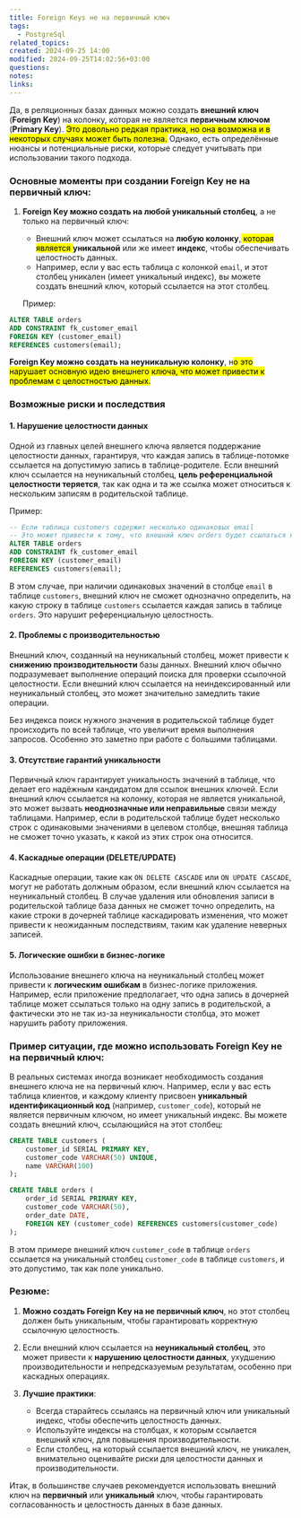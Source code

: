 ```yaml
---
title: Foreign Keys не на первичный ключ
tags:
  - PostgreSql
related_topics: 
created: 2024-09-25 14:00
modified: 2024-09-25T14:02:56+03:00
questions: 
notes: 
links: 
---
```


Да, в реляционных базах данных можно создать **внешний ключ** (**Foreign Key**) на колонку, которая не является **первичным ключом** (**Primary Key**). <mark class="hltr-yellow">Это довольно редкая практика, но она возможна и в некоторых случаях может быть полезна.</mark> Однако, есть определённые нюансы и потенциальные риски, которые следует учитывать при использовании такого подхода.

### Основные моменты при создании Foreign Key не на первичный ключ:

1. **Foreign Key можно создать на любой уникальный столбец**, а не только на первичный ключ:
    
    - Внешний ключ может ссылаться на **любую колонку**,<mark class="hltr-red"> которая является </mark>**уникальной** или же имеет **индекс**, чтобы обеспечивать целостность данных.
    - Например, если у вас есть таблица с колонкой `email`, и этот столбец уникален (имеет уникальный индекс), вы можете создать внешний ключ, который ссылается на этот столбец.
    
    Пример:

```sql
ALTER TABLE orders
ADD CONSTRAINT fk_customer_email
FOREIGN KEY (customer_email)
REFERENCES customers(email);
```
**Foreign Key можно создать на неуникальную колонку**, н<mark class="hltr-red">о это нарушает основную идею внешнего ключа, что может привести к проблемам с целостностью данных.</mark>
    

### Возможные риски и последствия

#### 1. **Нарушение целостности данных**

Одной из главных целей внешнего ключа является поддержание целостности данных, гарантируя, что каждая запись в таблице-потомке ссылается на допустимую запись в таблице-родителе. Если внешний ключ ссылается на неуникальный столбец, **цель референциальной целостности теряется**, так как одна и та же ссылка может относиться к нескольким записям в родительской таблице.

Пример:
```sql
-- Если таблица customers содержит несколько одинаковых email
-- Это может привести к тому, что внешний ключ orders будет ссылаться на несколько записей
ALTER TABLE orders
ADD CONSTRAINT fk_customer_email
FOREIGN KEY (customer_email)
REFERENCES customers(email);
```

В этом случае, при наличии одинаковых значений в столбце `email` в таблице `customers`, внешний ключ не сможет однозначно определить, на какую строку в таблице `customers` ссылается каждая запись в таблице `orders`. Это нарушит референциальную целостность.

#### 2. **Проблемы с производительностью**

Внешний ключ, созданный на неуникальный столбец, может привести к **снижению производительности** базы данных. Внешний ключ обычно подразумевает выполнение операций поиска для проверки ссылочной целостности. Если внешний ключ ссылается на неиндексированный или неуникальный столбец, это может значительно замедлить такие операции.

Без индекса поиск нужного значения в родительской таблице будет происходить по всей таблице, что увеличит время выполнения запросов. Особенно это заметно при работе с большими таблицами.

#### 3. **Отсутствие гарантий уникальности**

Первичный ключ гарантирует уникальность значений в таблице, что делает его надёжным кандидатом для ссылок внешних ключей. Если внешний ключ ссылается на колонку, которая не является уникальной, это может вызвать **неоднозначные или неправильные** связи между таблицами. Например, если в родительской таблице будет несколько строк с одинаковыми значениями в целевом столбце, внешняя таблица не сможет точно указать, к какой из этих строк она относится.

#### 4. **Каскадные операции (DELETE/UPDATE)**

Каскадные операции, такие как `ON DELETE CASCADE` или `ON UPDATE CASCADE`, могут не работать должным образом, если внешний ключ ссылается на неуникальный столбец. В случае удаления или обновления записи в родительской таблице база данных не сможет точно определить, на какие строки в дочерней таблице каскадировать изменения, что может привести к неожиданным последствиям, таким как удаление неверных записей.

#### 5. **Логические ошибки в бизнес-логике**

Использование внешнего ключа на неуникальный столбец может привести к **логическим ошибкам** в бизнес-логике приложения. Например, если приложение предполагает, что одна запись в дочерней таблице может ссылаться только на одну запись в родительской, а фактически это не так из-за неуникальности столбца, это может нарушить работу приложения.

### Пример ситуации, где можно использовать Foreign Key не на первичный ключ:

В реальных системах иногда возникает необходимость создания внешнего ключа не на первичный ключ. Например, если у вас есть таблица клиентов, и каждому клиенту присвоен **уникальный идентификационный код** (например, `customer_code`), который не является первичным ключом, но имеет уникальный индекс. Вы можете создать внешний ключ, ссылающийся на этот столбец:

```sql
CREATE TABLE customers (
    customer_id SERIAL PRIMARY KEY,
    customer_code VARCHAR(50) UNIQUE,
    name VARCHAR(100)
);

CREATE TABLE orders (
    order_id SERIAL PRIMARY KEY,
    customer_code VARCHAR(50),
    order_date DATE,
    FOREIGN KEY (customer_code) REFERENCES customers(customer_code)
);

```

В этом примере внешний ключ `customer_code` в таблице `orders` ссылается на уникальный столбец `customer_code` в таблице `customers`, и это допустимо, так как поле уникально.

### Резюме:

1. **Можно создать Foreign Key на не первичный ключ**, но этот столбец должен быть уникальным, чтобы гарантировать корректную ссылочную целостность.
    
2. Если внешний ключ ссылается на **неуникальный столбец**, это может привести к **нарушению целостности данных**, ухудшению производительности и непредсказуемым результатам, особенно при каскадных операциях.
    
3. **Лучшие практики**:
    
    - Всегда старайтесь ссылаясь на первичный ключ или уникальный индекс, чтобы обеспечить целостность данных.
    - Используйте индексы на столбцах, к которым ссылается внешний ключ, для повышения производительности.
    - Если столбец, на который ссылается внешний ключ, не уникален, внимательно оценивайте риски для целостности данных и производительности.

Итак, в большинстве случаев рекомендуется использовать внешний ключ на **первичный** или **уникальный** ключ, чтобы гарантировать согласованность и целостность данных в базе данных.